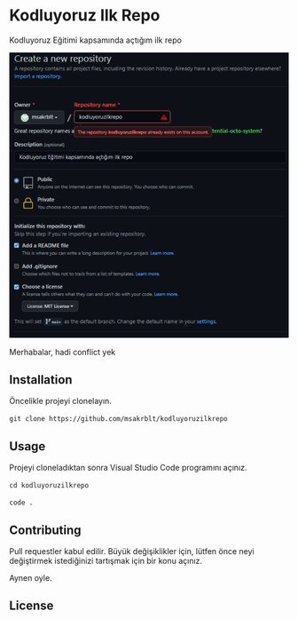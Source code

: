 # Kodluyoruz Ilk Repo
Kodluyoruz Eğitimi kapsamında açtığım ilk repo

![](Images/Kodluyoruz.png)

Merhabalar, hadi conflict yek
## Installation

Öncelikle projeyi clonelayın.

`git clone https://github.com/msakrblt/kodluyoruzilkrepo`



## Usage

Projeyi cloneladıktan sonra Visual Studio Code programını açınız.

`cd kodluyoruzilkrepo`

`code .`



## Contributing

Pull requestler kabul edilir. Büyük değişiklikler için, lütfen önce neyi değiştirmek istediğinizi tartışmak için bir konu açınız.

Aynen oyle.

## License

![]()
